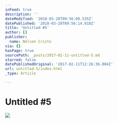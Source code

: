 ```yaml
---
inFeed: true
description: ''
dateModified: '2018-03-28T09:56:09.535Z'
datePublished: '2018-03-28T09:56:14.018Z'
title: 'Untitled #5'
author: []
publisher:
  name: Nelson Cristo
via: {}
hasPage: true
sourcePath: _posts/2017-02-11-untitled-5.md
starred: false
datePublishedOriginal: '2017-02-11T12:26:36.804Z'
url: untitled-5/index.html
_type: Article

---
```

# Untitled \#5
![](https://the-grid-user-content.s3-us-west-2.amazonaws.com/283afba7-17e5-4072-aaba-6334a5b05cac.jpg)